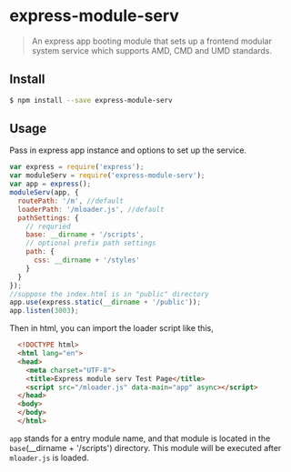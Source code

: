 # express-module-serv

> An express app booting module that sets up a frontend modular system service which supports AMD, CMD and UMD standards.


## Install

```sh
$ npm install --save express-module-serv
```


## Usage

Pass in express app instance and options to set up the service.

```js
var express = require('express');
var moduleServ = require('express-module-serv');
var app = express();
moduleServ(app, {
  routePath: '/m', //default
  loaderPath: '/mloader.js', //default
  pathSettings: {
    // requried
    base: __dirname + '/scripts',
    // optional prefix path settings
    path: {
      css: __dirname + '/styles'
    }
  }
});
//suppose the index.html is in "public" directory
app.use(express.static(__dirname + '/public'));
app.listen(3003);
```
Then in html, you can import the loader script like this,
```html
  <!DOCTYPE html>
  <html lang="en">
  <head>
    <meta charset="UTF-8">
    <title>Express module serv Test Page</title>
    <script src="/mloader.js" data-main="app" async></script>
  </head>
  <body>
  </body>
  </html>
```
`app` stands for a entry module name, and that module is located in the `base`(__dirname + '/scripts') directory.
This module will be executed after `mloader.js` is loaded.